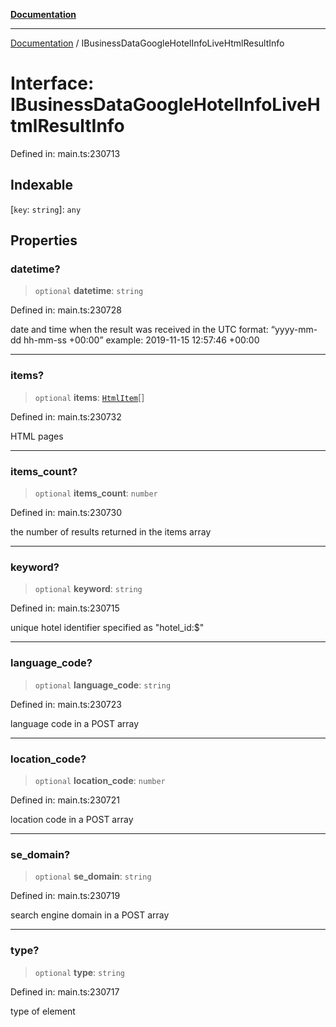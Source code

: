 [**Documentation**](../README.md)

***

[Documentation](../README.md) / IBusinessDataGoogleHotelInfoLiveHtmlResultInfo

# Interface: IBusinessDataGoogleHotelInfoLiveHtmlResultInfo

Defined in: main.ts:230713

## Indexable

\[`key`: `string`\]: `any`

## Properties

### datetime?

> `optional` **datetime**: `string`

Defined in: main.ts:230728

date and time when the result was received
in the UTC format: “yyyy-mm-dd hh-mm-ss +00:00”
example:
2019-11-15 12:57:46 +00:00

***

### items?

> `optional` **items**: [`HtmlItem`](../classes/HtmlItem.md)[]

Defined in: main.ts:230732

HTML pages

***

### items\_count?

> `optional` **items\_count**: `number`

Defined in: main.ts:230730

the number of results returned in the items array

***

### keyword?

> `optional` **keyword**: `string`

Defined in: main.ts:230715

unique hotel identifier specified as "hotel_id:$"

***

### language\_code?

> `optional` **language\_code**: `string`

Defined in: main.ts:230723

language code in a POST array

***

### location\_code?

> `optional` **location\_code**: `number`

Defined in: main.ts:230721

location code in a POST array

***

### se\_domain?

> `optional` **se\_domain**: `string`

Defined in: main.ts:230719

search engine domain in a POST array

***

### type?

> `optional` **type**: `string`

Defined in: main.ts:230717

type of element
